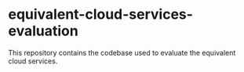 # equivalent-cloud-services-evaluation
This repository contains the codebase used to evaluate the equivalent cloud services.
